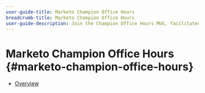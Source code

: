 ```yaml
---
user-guide-title: Marketo Champion Office Hours
breadcrumb-title: Marketo Champion Office Hours
user-guide-description: Join the Champion Office Hours MUG, facilitated by the Marketo Engage Champion Class, to get your toughest Marketo questions answered by product experts and connect with industry-leading marketers.
---
```


# Marketo Champion Office Hours {#marketo-champion-office-hours}

+ [Overview](overview.md)